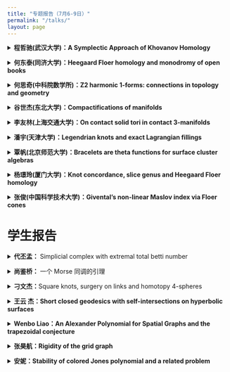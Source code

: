 ```yaml
---
title: "专题报告（7月6-9日）"
permalink: "/talks/"
layout: page
---
```


<p>
<details>
<summary><b>程哲驰(武汉大学)：A Symplectic Approach of Khovanov Homology
</b></summary>
摘要：There are many different approaches of Khovanov homology. As for this talk, we will mainly be interested in a version from symplectic geometry, called symplectic Khovanov homology.  It is conjecturally isomorphic to Khovanov homology. In 2020, Abouzaid and Smith proved this conjecture over characteristic-zero fields, while the more general cases remain open. In this talk, we start with comparing the gradings on symplectic Khovanov homology and Khovanov homology, and then discuss some recent progress on the conjecture.
</details>
</p> 

<p>
<details>
<summary><b>何东泰(同济大学)：Heegaard Floer homology and monodromy of open books 
</b></summary>
摘要：In this talk, we will discuss the relationship between Heegaard (Knot) Floer homology, contact structures, and the monodromy of open books. We will begin with an introduction to basic notions in contact topology, open book decomposition, with an emphasis on their relationship with Heegaard Floer homology. We will also discuss recent progress in this field, as well as application to knot concordance.
</details>
</p> 

<p>
 <details>
<summary><b>何思奇(中科院数学所)：Z2 harmonic 1-forms: connections in topology and geometry</b></summary>
摘要：Z2 harmonic spinors and forms extend the concept of quadratic differentials on Riemann surfaces to higher dimensions, creating significant links with gauge theory, low-dimensional topology, and calibrated geometry. According to Taubes, Z2 harmonic 1-forms serve as essential boundaries in various gauge theory equations, particularly in the context of flat SL(2,C) connections. In the first session, we will provide an overview of this field, highlighting contributions from Takahashi, Parker, Walpuski, Doan, Donaldson, Haydys, Mazzeo, Chen, and others. The second session will address a challenge question posed by Taubes-Wu concerning the existence and rigidity of the tangent cone model for Z2 harmonic 1-forms. We will discuss the application of finite group representation theory to this problem.
</details>
</p> 


<p>
  <details>
 <summary><b>谷世杰(东北大学)：Compactifications of manifolds</b></summary> 
  摘要：In 1966, Larry Siebenmann once mused that his work (PhD thesis) was initiated at a time "when 'respectable' geometric topology was necessarily compact." That attitude has long since faded; today's topological landscape is filled with research in which noncompact spaces are primary objects. However, major successes in compactifying manifolds included here are fundamental to manifold topology: Stallings' characterization of Euclidean spaces, Siebenmann's collaring theorem, and our recent Gu-Guilbault's manifold completion theorem. In the first part, I will provide quick access to some of these results by weaving them together with common interpretations. In the second part, I will introduce several open questions on this topic. I will focus on clarifying the relationship between pseudo-collarability and Z-compactifiability, two main extensions on completable manifolds. I will construct counterexamples to the statement that Z-compactifiability implies pseudo-collarability. The constructions are based on knot theory and 4D topology. If time permits, I’ll show the reverse statement holds for manifolds of dimension at least six, i.e., pseudo-collarability implies Z-compactifiability.
 </details>
</p> 
 
<p>
 <details>
<summary><b>李友林(上海交通大学)：On contact solid tori in contact 3-manifolds</b></summary>
摘要：Contact solid tori in contact 3-manifolds are closely related to Legendrian knots and Legendrian cable knots. In this talk, I will present several recent results concerning contact solid tori in contact 3-manifolds. This is joint work in progress with John Etnyre and Bulent Tosun.
  <br>
  预备报告题目：Convex surfaces in contact 3-manifolds  <br>
  预备报告摘要：Convex surface theory is an essential tool in studying contact 3-manifolds. In this talk, I will briefly introduce the convex surface theory and demonstrate how it is used to study tight contact structures.
</details>
</p> 
 
<p>
   <details>
<summary><b>潘宇(天津大学)：Legendrian knots and exact Lagrangian fillings</b></summary> 
    摘要：Exact Lagrangian surfaces are important objects in the derived Fukaya category. Augmentations are objects of the augmentation category, which is the contact analog of the Fukaya category. In this talk, we discuss various relations between augmentations and exact Lagrangian surfaces. On one hand, we use augmentations to build obstructions for exact Lagrangian cobordisms. On the other hand, we realize augmentations, which is an algebraic object, fully geometrically via exact Lagrangian surfaces.
</details>
</p> 

<p>
 <details>
<summary><b>覃帆(北京师范大学)：Bracelets are theta functions for surface cluster algebras</b></summary>
摘要：The skein algebra of a marked surface admits the basis of bracelet elements constructed by Fock-Goncharov and Musiker-Schiffler-Williams. As a cluster algebra, it also admits the theta basis from the cluster scattering diagram by Gross-Hacking-Keel-Kontsevich. In a joint work with Travis Mandel, we show that the two bases coincide except for the once-punctured torus. Long-standing conjectures on strong positivity and atomicity follow as corollaries.<br>
 预备报告题目：Visualizing cluster algebras through topological models<br>
 预备报告摘要：Cluster algebras are algebras with a rich combinatorial structure. They are ubiquitous in mathematics. In this talk, we will illustrate these algebras and associated higher structures using topological models on surfaces.
  
</details>
</p> 

<p>
  <details>
 <summary><b>杨璟玲(厦门大学)：Knot concordance, slice genus and Heegaard Floer homology</b></summary>
摘要：In this talk, we will discuss the 4-dimensional properties of knots, knot concordance and knot slice genus, which play central roles in low-dimensional topology. Heegaard Floer ho- mology has proved to be an effective tool in studying low-dimensional topology, particularly in advancing the understanding of knot concordance. We will begin with an expository introduction to some elementary notions, followed by a review of results in knot concordance stemming from Heegaard Floer theory. We will also discuss our recent progress in this field. This is a joint work with Zhongtao Wu. 
</details>
</p> 

<p>
 <details>
<summary><b>张俊(中国科学技术大学)：Givental’s non-linear Maslov index via Floer cones</b></summary>
摘要：In this talk, we will present how to apply a recently-developed Floer theory on a fillable contact manifold, called the contact Hamiltonian Floer homology, to generate a homological machinery that replaces the classical Givental non-linear Maslov indices. As a key step, we will emphasize the role of the homological mapping cone from this Floer theory (called a Floer cone) and its fundamental role in reflecting local data of periodic orbits. As an application, the multiplicity of translated points, serving as a natural generalization of fixed points in contact Hamiltonian dynamics, will be deduced. This talk is based on joint work with Dylan Cant and Igor Uljarevic. <br>
预备报告题目：Contact geometry and its associated dynamics. <br>
预备报告摘要：In this preliminary talk, we will recall some general background on contact geometry, mainly focusing on the Hamiltonian dynamics on a contact manifold. In particular, Reeb dynamics and various studies on closed Reeb orbits will be elaborated; orderability from Eliashberg-Polterovich, together with its most updated progress in terms of the metric geometry, will also be covered. If time permits, we will outline how the Hamiltonian dynamics behave in the relative situation, that is, on Legendrian submanifolds or more generally on contact coisotropic submanifolds. 
 
</details>
</p> 


<h1>学生报告</h1>


<p>
<details>
<summary><b>代丕孟：
</b>Simplicial complex with extremal total betti number
</summary>
摘要：We determine which simplicial complexes have the maximum or minimum sum of
Betti numbers and bigraded Betti numbers with a given number of vertices in each
dimension.
</details>
</p> 

<p>
<details>
<summary><b>尚鉴桥：
</b>一个 Morse 同调的引理</summary>
摘要：（引理）考虑流形 M 与子流形 N，以及 M 上的 Morse 函数 f。如果 f 在 M 和 N 上拥有
相同的奇异点与指标，那么 M 与 N 的 Morse 同调相同。
我们将证明该引理，用其解释 Lagrange 乘子法的 Morse 理论, Viterbo 同构等定理为何正确。之后我会从其出发，解释进一步对辛同调能猜想什么。
</details>
</p> 

<p>
<details>
<summary><b>刁文杰：</b>Square knots, surgery on links and homotopy 4-spheres
</summary>
摘要：While the theory of Dehn surgery on knots has been thoroughly developed over
the past forty years, much less seems to be known about Dehn surgery on links. This
expository talk will review recent results of Gompf-Scharlemann-Thompson and
Meier-Zupan on n-component links in S^3 with a Dehn surgery realizing #n(S^1×S^2)
and its relation to the Smooth 4-Dimensional Poincare conjecture and the Generalized
Property R conjecture.
</details>
</p> 

<p>
   <details>
<summary><b>王云
杰：Short closed geodesics with self-intersections on hyperbolic surfaces</b></summary> 
    摘要：In this talk，I will briefly introduce the counting number problem
on hyperbolic surfaces. We will describes the exact asymptotic behavior of
the minimal ratio between length and rooting of self-intersection number
geodesics on compact hyperbolic surfaces, as a function on the moduli
space in terms of their systole length.
This is a joint work with Lizhi Chen.
</details>
</p> 

<p>
   <details>
<summary><b>Wenbo
Liao：An Alexander Polynomial for Spatial Graphs and the trapezoidal conjecture</b></summary> 
    摘要：We introduce an Alexander polynomial for spatial graphs by generalizing
Kaufmann states sum. Let G ⊂S^3 be a spatial graph and G be any planar projection
of G. We define the Kaufmann states of G and show the state sum is independent of
the choice of G so that we get a well-defined invariant of G, called Alexander
polynomial. By using this new invariant, we give a necessary condition for spatial
graphs being planar graphs and give an intrinsic invariant of graphs. Also, we
briefly introduce our recent proof on the trapezoidal conjecture for planar graphs
and relate it to the trapezoidal conjecture for alternating knots.
</details>
</p> 

<p>
   <details>
<summary><b>张昊航：Rigidity of the grid graph</b></summary> 
    摘要：Inspired by asymptotically flat manifolds, we introduce the concept of
asymptotically flat graphs. We formulate the discrete positive mass conjecture based
on the scalar curvature in the sense of Ollivier curvature, and prove the positive
mass theorem for asymptotically flat graphs that are combinatorially isomorphic to
grid graphs. We prove a weaker version of the positive mass conjecture: an
asymptotically flat graph with non-negative Ricci curvature is isomorphic to the
standard grid graph. Hence the topology structure of an asymptotically flat graph
is determined by the curvature condition, which is a discrete analog of the rigidity
part for the positive mass theorem. The key tool for the proof is the discrete
harmonic function of linear growth associated with the salami structure.链接:
https://arxiv.org/abs/2307.08334
</details>
</p> 



<p>
   <details>
<summary><b>安妮：Stability of colored Jones polynomial and a related problem</b></summary> 
    摘要：Colored Jones polynomial can by defined through the representation of braid
group by using enhanced Yang-Baxter operator. Form Ribbon hopf algebra, we can get
a state sum formula for colored Jones polynomial. Then 10 years ago, Stavros and
Thang proved the stability of colored Jones polynomial and give an explicit
formula of the limit of colored Jones polynomial for alternating knots, which is
in from of Nahm sum and can be determined by the Tait graph of an alternating knot.
Next we want to construct some new invariants from this limit formula and I will
share what we next want to do.
</details>
</p> 

